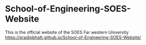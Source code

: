 # School-of-Engineering-SOES-Website
This is the official website of the SOES Far western University
https://pradipbhatt.github.io/School-of-Engineering-SOES-Website/
